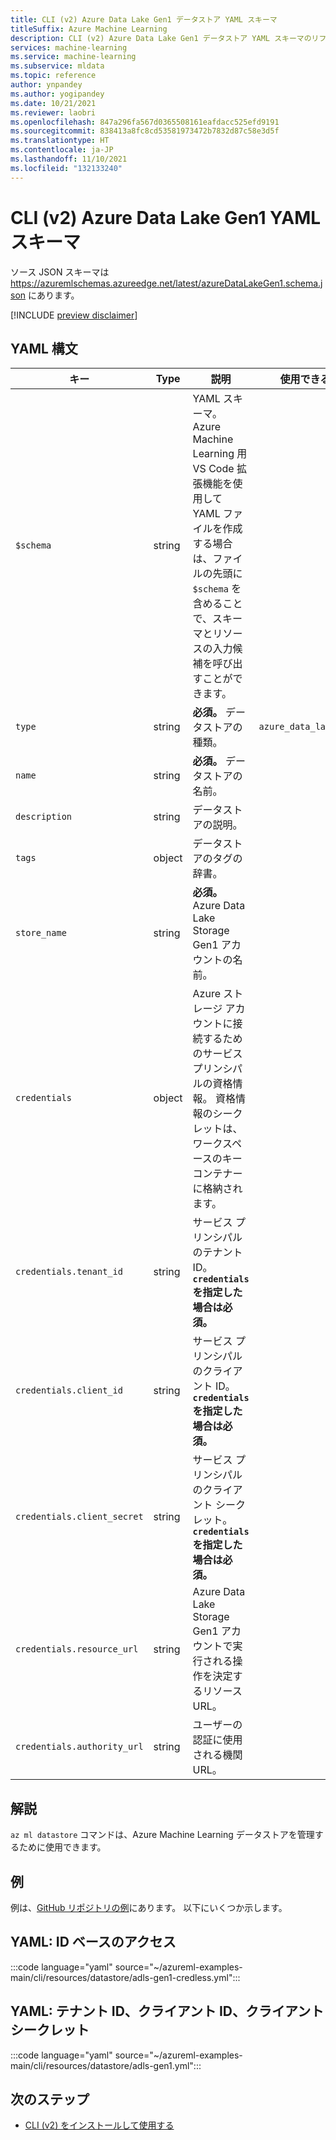 ```yaml
---
title: CLI (v2) Azure Data Lake Gen1 データストア YAML スキーマ
titleSuffix: Azure Machine Learning
description: CLI (v2) Azure Data Lake Gen1 データストア YAML スキーマのリファレンス ドキュメント。
services: machine-learning
ms.service: machine-learning
ms.subservice: mldata
ms.topic: reference
author: ynpandey
ms.author: yogipandey
ms.date: 10/21/2021
ms.reviewer: laobri
ms.openlocfilehash: 847a296fa567d0365508161eafdacc525efd9191
ms.sourcegitcommit: 838413a8fc8cd53581973472b7832d87c58e3d5f
ms.translationtype: HT
ms.contentlocale: ja-JP
ms.lasthandoff: 11/10/2021
ms.locfileid: "132133240"
---
```

# <a name="cli-v2-azure-data-lake-gen1-yaml-schema"></a>CLI (v2) Azure Data Lake Gen1 YAML スキーマ

ソース JSON スキーマは https://azuremlschemas.azureedge.net/latest/azureDataLakeGen1.schema.json にあります。

[!INCLUDE [preview disclaimer](../../includes/machine-learning-preview-generic-disclaimer.md)]

## <a name="yaml-syntax"></a>YAML 構文

| キー | Type | 説明 | 使用できる値 | 既定値 |
| --- | ---- | ----------- | -------------- | ------- |
| `$schema` | string | YAML スキーマ。 Azure Machine Learning 用 VS Code 拡張機能を使用して YAML ファイルを作成する場合は、ファイルの先頭に `$schema` を含めることで、スキーマとリソースの入力候補を呼び出すことができます。 | | |
| `type` | string | **必須。** データストアの種類。 | `azure_data_lake_gen1` | |
| `name` | string | **必須。** データストアの名前。 | | |
| `description` | string | データストアの説明。 | | |
| `tags` | object | データストアのタグの辞書。 | | |
| `store_name` | string | **必須。** Azure Data Lake Storage Gen1 アカウントの名前。 | | |
| `credentials` | object | Azure ストレージ アカウントに接続するためのサービス プリンシパルの資格情報。 資格情報のシークレットは、ワークスペースのキー コンテナーに格納されます。 | | |
| `credentials.tenant_id` | string | サービス プリンシパルのテナント ID。 **`credentials` を指定した場合は必須。** | | |
| `credentials.client_id` | string | サービス プリンシパルのクライアント ID。 **`credentials` を指定した場合は必須。** | | |
| `credentials.client_secret` | string | サービス プリンシパルのクライアント シークレット。 **`credentials` を指定した場合は必須。** | | |
| `credentials.resource_url` | string | Azure Data Lake Storage Gen1 アカウントで実行される操作を決定するリソース URL。 | | `https://datalake.azure.net/` |
| `credentials.authority_url` | string | ユーザーの認証に使用される機関 URL。 | | `https://login.microsoftonline.com` |

## <a name="remarks"></a>解説

`az ml datastore` コマンドは、Azure Machine Learning データストアを管理するために使用できます。

## <a name="examples"></a>例

例は、[GitHub リポジトリの例](https://github.com/Azure/azureml-examples/tree/main/cli/resources/datastore)にあります。 以下にいくつか示します。

## <a name="yaml-identity-based-access"></a>YAML: ID ベースのアクセス

:::code language="yaml" source="~/azureml-examples-main/cli/resources/datastore/adls-gen1-credless.yml":::

## <a name="yaml-tenant-id-client-id-client-secret"></a>YAML: テナント ID、クライアント ID、クライアント シークレット

:::code language="yaml" source="~/azureml-examples-main/cli/resources/datastore/adls-gen1.yml":::

## <a name="next-steps"></a>次のステップ

- [CLI (v2) をインストールして使用する](how-to-configure-cli.md)

